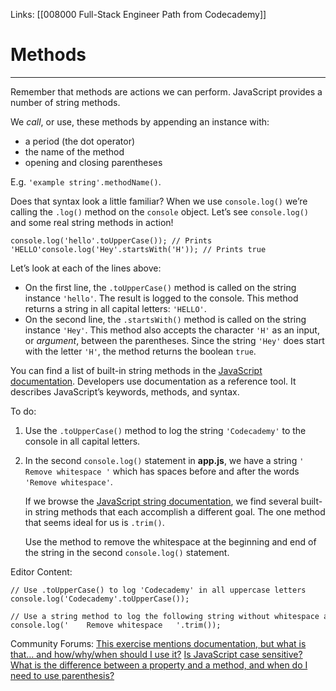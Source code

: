 Links:  [[008000 Full-Stack Engineer Path from Codecademy]]
# Methods
---
Remember that methods are actions we can perform. JavaScript provides a number of string methods.

We _call_, or use, these methods by appending an instance with:

-   a period (the dot operator)
-   the name of the method
-   opening and closing parentheses

E.g. `'example string'.methodName()`.

Does that syntax look a little familiar? When we use `console.log()` we’re calling the `.log()` method on the `console` object. Let’s see `console.log()` and some real string methods in action!

	console.log('hello'.toUpperCase()); // Prints 'HELLO'console.log('Hey'.startsWith('H')); // Prints true

Let’s look at each of the lines above:

-   On the first line, the `.toUpperCase()` method is called on the string instance `'hello'`. The result is logged to the console. This method returns a string in all capital letters: `'HELLO'`.
-   On the second line, the `.startsWith()` method is called on the string instance `'Hey'`. This method also accepts the character `'H'` as an input, or _argument_, between the parentheses. Since the string `'Hey'` does start with the letter `'H'`, the method returns the boolean `true`.

You can find a list of built-in string methods in the [JavaScript documentation](https://developer.mozilla.org/en-US/docs/Web/JavaScript/Reference/Global_Objects/String/prototype). Developers use documentation as a reference tool. It describes JavaScript’s keywords, methods, and syntax.

To do:
1. Use the `.toUpperCase()` method to log the string `'Codecademy'` to the console in all capital letters.
2. In the second `console.log()` statement in **app.js**, we have a string `' Remove whitespace '` which has spaces before and after the words `'Remove whitespace'`.
	
	If we browse the [JavaScript string documentation](https://developer.mozilla.org/en-US/docs/Web/JavaScript/Reference/Global_Objects/String/prototype), we find several built-in string methods that each accomplish a different goal. The one method that seems ideal for us is `.trim()`.
	
	Use the method to remove the whitespace at the beginning and end of the string in the second `console.log()` statement.	
	
Editor Content:

	// Use .toUpperCase() to log 'Codecademy' in all uppercase letters
	console.log('Codecademy'.toUpperCase());

	// Use a string method to log the following string without whitespace at the beginning and end of it.
	console.log('    Remove whitespace   '.trim());

Community Forums:
[This exercise mentions documentation, but what is that… and how/why/when should I use it?](https://youtu.be/s1PLS3SQHQ0)
[Is JavaScript case sensitive?](https://discuss.codecademy.com/t/is-javascript-case-sensitive/489769)
[ What is the difference between a property and a method, and when do I need to use parenthesis?](https://discuss.codecademy.com/t/what-is-the-difference-between-a-property-and-a-method-and-when-do-i-need-to-use-parenthesis/489775)
